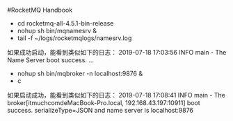 #RocketMQ Handbook
* cd rocketmq-all-4.5.1-bin-release
* nohup sh bin/mqnamesrv &
* tail -f ~/logs/rocketmqlogs/namesrv.log

如果成功启动，能看到类似如下的日志：
2019-07-18 17:03:56 INFO main - The Name Server boot success. ...

* nohup sh bin/mqbroker -n localhost:9876 &
* c

如果启动成功，能看到类似如下的日志：
2019-07-18 17:08:41 INFO main - The broker[itmuchcomdeMacBook-Pro.local, 192.168.43.197:10911] boot success. serializeType=JSON and name server is localhost:9876
